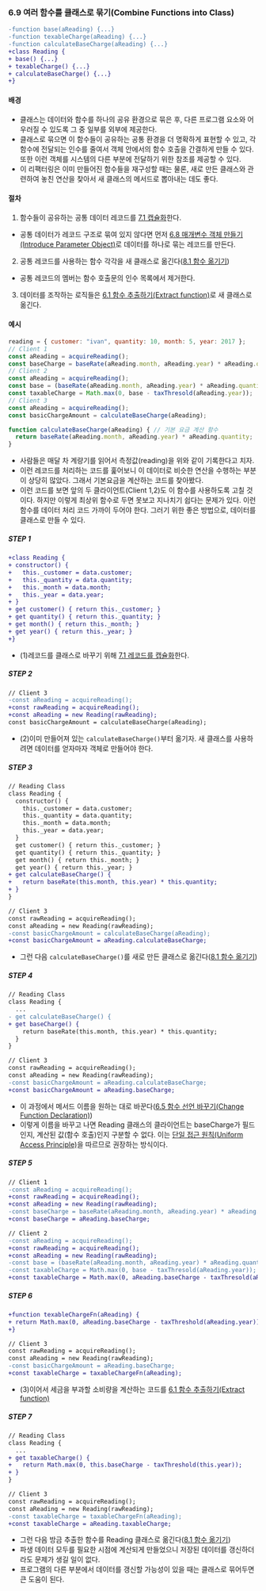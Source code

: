 ### 6.9 여러 함수를 클래스로 묶기(Combine Functions into Class)
``` diff
-function base(aReading) {...}
-function texableCharge(aReading) {...}
-function calculateBaseCharge(aReading) {...}
+class Reading {
+ base() {...}
+ texableCharge() {...}
+ calculateBaseCharge() {...}
+}
```
#### 배경
- 클래스는 데이터와 함수를 하나의 공유 환경으로 묶은 후, 다른 프로그램 요소와 어우러질 수 있도록 그 중 일부를 외부에 제공한다.
- 클래스로 묶으면 이 함수들이 공유하는 공통 환경을 더 명확하게 표현할 수 있고, 각 함수에 전달되는 인수를 줄여서 객체 안에서의 함수 호출을 간결하게 만들 수 있다. 또한 이런 객체를 시스템의 다른 부분에 전달하기 위한 참조를 제공할 수 있다.
- 이 리팩터링은 이미 만들어진 함수들을 재구성할 때는 물론, 새로 만든 클래스와 관련하여 놓친 연산을 찾아서 새 클래스의 메서드로 뽑아내는 데도 좋다.
#### 절차
1. 함수들이 공유하는 공통 데이터 레코드를 [7.1 캡슐화]()한다.
  - 공통 데이터가 레코드 구조로 묶여 있지 않다면 먼저 [6.8 매개변수 객체 만들기(Introduce Parameter Object)]()로 데이터를 하나로 묶는 레코드를 만든다.
2. 공통 레코드를 사용하는 함수 각각을 새 클래스로 옮긴다([8.1 함수 옮기기]())
  - 공통 레코드의 멤버는 함수 호출문의 인수 목록에서 제거한다.
3. 데이터를 조작하는 로직들은 [6.1 함수 추출하기(Extract function)]()로 새 클래스로 옮긴다.
#### 예시
``` javascript
reading = { customer: "ivan", quantity: 10, month: 5, year: 2017 };
// Client 1
const aReading = acquireReading();
const baseCharge = baseRate(aReading.month, aReading.year) * aReading.quantity;
// Client 2
const aReading = acquireReading();
const base = (baseRate(aReading.month, aReading.year) * aReading.quantity);
const taxableCharge = Math.max(0, base - taxThresold(aReading.year));
// Client 3
const aReading = acquireReading();
const basicChargeAmount = calculateBaseCharge(aReading);

function calculateBaseCharge(aReading) { // 기본 요금 계산 함수
  return baseRate(aReading.month, aReading.year) * aReading.quantity;
}
```
- 사람들은 매달 차 계량기를 읽어서 측정값(reading)을 위와 같이 기록한다고 치자.
- 이런 레코드를 처리하는 코드를 훑어보니 이 데이터로 비슷한 연산을 수행하는 부분이 상당히 많았다. 그래서 기본요금을 계산하는 코드를 찾아봤다.
- 이런 코드를 보면 앞의 두 클라이언트(Client 1,2)도 이 함수를 사용하도록 고칠 것이다. 하지만 이렇게 최상위 함수로 두면 못보고 지나치기 쉽다는 문제가 있다. 이런 함수를 데이터 처리 코드 가까이 두어야 한다. 그러기 위한 좋은 방법으로, 데이터를 클래스로 만들 수 있다.
##### STEP 1
``` diff
+class Reading {
+ constructor() {
+   this._customer = data.customer;
+   this._quantity = data.quantity;
+   this._month = data.month;
+   this._year = data.year;
+ }
+ get customer() { return this._customer; }
+ get quantity() { return this._quantity; }
+ get month() { return this._month; }
+ get year() { return this._year; }
+}
```
- (1)레코드를 클래스로 바꾸기 위해 [7.1 레코드를 캡슐화]()한다.
##### STEP 2
``` diff
// Client 3
-const aReading = acquireReading();
+const rawReading = acquireReading();
+const aReading = new Reading(rawReading);
const basicChargeAmount = calculateBaseCharge(aReading);
```
- (2)이미 만들어져 있는 `calculateBaseCharge()`부터 옮기자. 새 클래스를 사용하려면 데이터를 얻자마자 객체로 만들어야 한다.
##### STEP 3
``` diff
// Reading Class
class Reading {
  constructor() {
    this._customer = data.customer;
    this._quantity = data.quantity;
    this._month = data.month;
    this._year = data.year;
  }
  get customer() { return this._customer; }
  get quantity() { return this._quantity; }
  get month() { return this._month; }
  get year() { return this._year; }
+ get calculateBaseCharge() {
+   return baseRate(this.month, this.year) * this.quantity;
+ }  
}

// Client 3
const rawReading = acquireReading();
const aReading = new Reading(rawReading);
-const basicChargeAmount = calculateBaseCharge(aReading);
+const basicChargeAmount = aReading.calculateBaseCharge;
```
- 그런 다음 `calculateBaseCharge()`를 새로 만든 클래스로 옮긴다([8.1 함수 옮기기]())
##### STEP 4
``` diff
// Reading Class
class Reading {
  ...
- get calculateBaseCharge() {
+ get baseCharge() {  
    return baseRate(this.month, this.year) * this.quantity;
  }
}

// Client 3
const rawReading = acquireReading();
const aReading = new Reading(rawReading);
-const basicChargeAmount = aReading.calculateBaseCharge;
+const basicChargeAmount = aReading.baseCharge;
```
- 이 과정에서 메서드 이름을 원하는 대로 바꾼다([6.5 함수 선언 바꾸기(Change Function Declaration)]())
- 이렇게 이름을 바꾸고 나면 Reading 클래스의 클라이언트는 baseCharge가 필드인지, 계산된 값(함수 호출)인지 구분할 수 없다. 이는 [단일 접근 원칙(Uniform Access Principle)](https://martinfowler.com/bliki/UniformAccessPrinciple.html)을 따르므로 권장하는 방식이다.
##### STEP 5
``` diff
// Client 1
-const aReading = acquireReading();
+const rawReading = acquireReading();
+const aReading = new Reading(rawReading);
-const baseCharge = baseRate(aReading.month, aReading.year) * aReading.quantity;
+const baseCharge = aReading.baseCharge;

// Client 2
-const aReading = acquireReading();
+const rawReading = acquireReading();
+const aReading = new Reading(rawReading);
-const base = (baseRate(aReading.month, aReading.year) * aReading.quantity);
-const taxableCharge = Math.max(0, base - taxThresold(aReading.year));
+const taxableCharge = Math.max(0, aReading.baseCharge - taxThresold(aReading.year));
```
##### STEP 6
``` diff
+function texableChargeFn(aReading) {
+ return Math.max(0, aReading.baseCharge - taxThreshold(aReading.year));
+}

// Client 3
const rawReading = acquireReading();
const aReading = new Reading(rawReading);
-const basicChargeAmount = aReading.baseCharge;
+const taxableCharge = taxableChargeFn(aReading);
```
- (3)이어서 세금을 부과할 소비량을 계산하는 코드를 [6.1 함수 추출하기(Extract function)]()
##### STEP 7
``` diff
// Reading Class
class Reading {
  ...
+ get taxableCharge() {  
+   return Math.max(0, this.baseCharge - taxThreshold(this.year));
+ }
}

// Client 3
const rawReading = acquireReading();
const aReading = new Reading(rawReading);
-const taxableCharge = taxableChargeFn(aReading);
+const taxableCharge = aReading.taxableCharge;
```
- 그런 다음 방금 추출한 함수를 Reading 클래스로 옮긴다([8.1 함수 옮기기]())
- 파생 데이터 모두를 필요한 시점에 계산되게 만들었으니 저장된 데이터를 갱신하더라도 문제가 생길 일이 없다.
- 프로그램의 다른 부분에서 데이터를 갱신할 가능성이 있을 때는 클래스로 묶어두면 큰 도움이 된다.